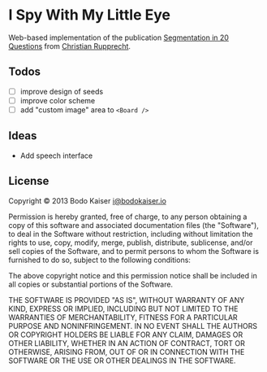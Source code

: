 # I Spy With My Little Eye

Web-based implementation of the publication [Segmentation in 20 Questions][pub]
from [Christian Rupprecht][pro].

## Todos

- [ ] improve design of seeds
- [ ] improve color scheme
- [ ] add "custom image" area to `<Board />`

## Ideas

- Add speech interface

## License

Copyright © 2013 Bodo Kaiser <i@bodokaiser.io>

Permission is hereby granted, free of charge, to any person obtaining
a copy of this software and associated documentation files (the
"Software"), to deal in the Software without restriction, including
without limitation the rights to use, copy, modify, merge, publish,
distribute, sublicense, and/or sell copies of the Software, and to
permit persons to whom the Software is furnished to do so, subject to
the following conditions:

The above copyright notice and this permission notice shall be
included in all copies or substantial portions of the Software.

THE SOFTWARE IS PROVIDED "AS IS", WITHOUT WARRANTY OF ANY KIND,
EXPRESS OR IMPLIED, INCLUDING BUT NOT LIMITED TO THE WARRANTIES OF
MERCHANTABILITY, FITNESS FOR A PARTICULAR PURPOSE AND
NONINFRINGEMENT. IN NO EVENT SHALL THE AUTHORS OR COPYRIGHT HOLDERS BE
LIABLE FOR ANY CLAIM, DAMAGES OR OTHER LIABILITY, WHETHER IN AN ACTION
OF CONTRACT, TORT OR OTHERWISE, ARISING FROM, OUT OF OR IN CONNECTION
WITH THE SOFTWARE OR THE USE OR OTHER DEALINGS IN THE SOFTWARE.

[pro]:http://campar.in.tum.de/Main/ChristianRupprecht
[pub]:http://www.cv-foundation.org/openaccess/content_cvpr_2015/papers/Rupprecht_Image_Segmentation_in_2015_CVPR_paper.pdf
